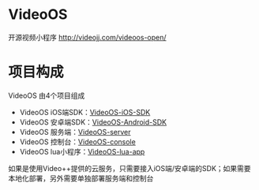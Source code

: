 # VideoOS
开源视频小程序 http://videojj.com/videoos-open/

# 项目构成
VideoOS 由4个项目组成 
- VideoOS iOS端SDK：[VideoOS-iOS-SDK](https://github.com/VideoOS/VideoOS-iOS-SDK)
- VideoOS 安卓端SDK：[VideoOS-Android-SDK](https://github.com/VideoOS/VideoOS-Android-SDK)
- VideoOS 服务端：[VideoOS-server](https://github.com/VideoOS/VideoOS-server)
- VideoOS 控制台：[VideoOS-console](https://github.com/VideoOS/VideoOS-console)
- VideoOS lua小程序：[VideoOS-lua-app](https://github.com/VideoOS/VideoOS-lua-app)

如果是使用Video++提供的云服务，只需要接入iOS端/安卓端的SDK；如果需要本地化部署，另外需要单独部署服务端和控制台
